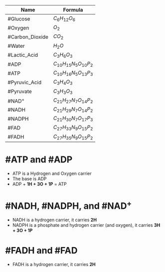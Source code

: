 |Name			|Formula|
|---			|---|
|#Glucose		|$C_6H_12O_6$|
|#Oxygen			|$O_2$|
|#Carbon_Dioxide	|$CO_2$|
|#Water			|$H_2O$|
|#Lactic_Acid	|$C_3H_6O_3$|
|#ADP			|$C_{10}H_{15}N_5O_{10}P_2$|
|#ATP			|$C_{10}H_{16}N_5O_{13}P_3$|
|#Pyruvic_Acid	|$C_3H_4O_3$|
|#Pyruvate		|$C_3H_3O_3$|
|#NAD<sup>+</sup>|$C_{21}H_{27}N_7O_{14}P_2$|
|#NADH			|$C_{21}H_{29}N_7O_{14}P_2$|
|#NADPH			|$C_{21}H_{30}N_7O_{17}P_3$|
|#FAD			|$C_{27}H_{33}N_9O_{15}P_2$|
|#FADH			|$C_{27}H_{35}N_9O_{15}P_2$|

# #ATP and #ADP
- ATP is a Hydrogen and Oxygen carrier
- The base is ADP
- ADP + **1H + 3O + 1P** = ATP

# #NADH, #NADPH, and #NAD<sup>+</sup>
- NADH is a hydrogen carrier, it carries **2H**
- NADPH is a phosphate and hydrogen carrier (and oxygen), it carries **3H + 3O + 1P**

# #FADH and #FAD
- FADH is a hydrogen carrier, it carries **2H**